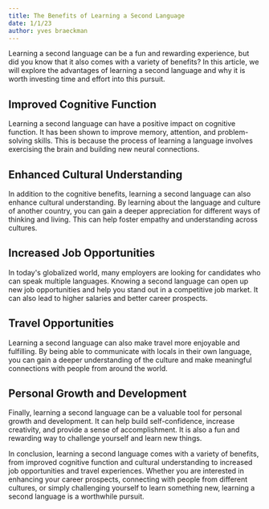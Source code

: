 ```yaml
---
title: The Benefits of Learning a Second Language
date: 1/1/23
author: yves braeckman
---
```


Learning a second language can be a fun and rewarding experience, but did you know that it also comes with a variety of benefits? In this article, we will explore the advantages of learning a second language and why it is worth investing time and effort into this pursuit.

## Improved Cognitive Function

Learning a second language can have a positive impact on cognitive function. It has been shown to improve memory, attention, and problem-solving skills. This is because the process of learning a language involves exercising the brain and building new neural connections.

## Enhanced Cultural Understanding

In addition to the cognitive benefits, learning a second language can also enhance cultural understanding. By learning about the language and culture of another country, you can gain a deeper appreciation for different ways of thinking and living. This can help foster empathy and understanding across cultures.

## Increased Job Opportunities

In today's globalized world, many employers are looking for candidates who can speak multiple languages. Knowing a second language can open up new job opportunities and help you stand out in a competitive job market. It can also lead to higher salaries and better career prospects.

## Travel Opportunities

Learning a second language can also make travel more enjoyable and fulfilling. By being able to communicate with locals in their own language, you can gain a deeper understanding of the culture and make meaningful connections with people from around the world.

## Personal Growth and Development

Finally, learning a second language can be a valuable tool for personal growth and development. It can help build self-confidence, increase creativity, and provide a sense of accomplishment. It is also a fun and rewarding way to challenge yourself and learn new things.

In conclusion, learning a second language comes with a variety of benefits, from improved cognitive function and cultural understanding to increased job opportunities and travel experiences. Whether you are interested in enhancing your career prospects, connecting with people from different cultures, or simply challenging yourself to learn something new, learning a second language is a worthwhile pursuit.

